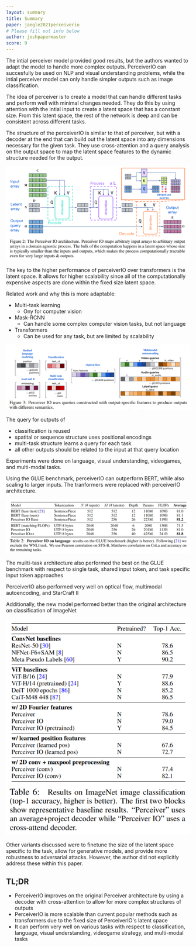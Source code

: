 ```yaml
---
layout: summary
title: Summary
paper: jaegle2021perceiverio
# Please fill out info below
author: joshpapermaster
score: 9
---
```


<!-- TODO: Summarize the paper:
* What is the core idea?
* How is it realized (technically)?
* How well does the paper perform?
* What interesting variants are explored? -->

The intial perceiver model provided good results, but the authors wanted to adapt the model to handle more complex outputs. PerceiverIO can succesfully be used on NLP and visual understanding problems, while the intial perceiver model can only handle simpler outputs such as image classification. 

The idea of perceiver is to create a model that can handle different tasks and perform well with minimal changes needed. They do this by using attention with the intial input to create a latent space that has a constant size. From this latent space, the rest of the network is deep and can be consistent across different tasks. 

The structure of the perceiverIO is similar to that of perceiver, but with a decoder at the end that can build out the latent space into any dimensions necessary for the given task. They use cross-attention and a query analysis on the output space to map the latent space features to the dynamic structure needed for the output.

![perceiverio](jaegle2021perceiverio_2a.png)

The key to the higher performance of perceiverIO over transformers is the latent space. It allows for higher scalability since all of the computationally expensive aspects are done within the fixed size latent space. 

Related work and why this is more adaptable:

- Multi-task learning
    - Ony for computer vision
- Mask-RCNN
    - Can handle some complex computer vision tasks, but not language
- Transformers 
    - Can be used for any task, but are limited by scalability

![perceiverio](jaegle2021perceiverio_2b.png)

The query for outputs of
- classification is reused
- spatital or sequence structure uses positional encodings
- multi-task structure learns a query for each task
- all other outputs should be related to the input at that query location

Experiments were done on language, visual understanding, videogames, and multi-modal tasks.

Using the GLUE benchmark, perceiverIO can outperform BERT, while also scaling to larger inputs. The tranformers were replaced with perceiverIO architecture.

![perceiverio](jaegle2021perceiverio_2c.png)

The muilti-task architecture also performed the best on the GLUE benchmark with respect to single task, shared input token, and task specific input token approaches

PerceiverIO also performed very well on optical flow, multimodal autoencoding, and StarCraft II

Additionally, the new model performed better than the original architecture on classification of ImageNet

![perceiverio](jaegle2021perceiverio_2d.png)


Other variants discussed were to finetune the size of the latent space specific to the task, allow for generative models, and provide more robustness to adversarial attacks. However, the author did not explicitly address these within this paper. 


## TL;DR
- PerceiverIO improves on the original Perceiver architecture by using a decoder with cross-attention to allow for more complex structures of outputs
- PerceiverIO is more scalable than current popular methods such as transformers due to the fixed size of PerceiverIO's latent space
- It can perform very well on various tasks with respect to classification, language, visual understanding, videogame strategy, and multi-modal tasks 

